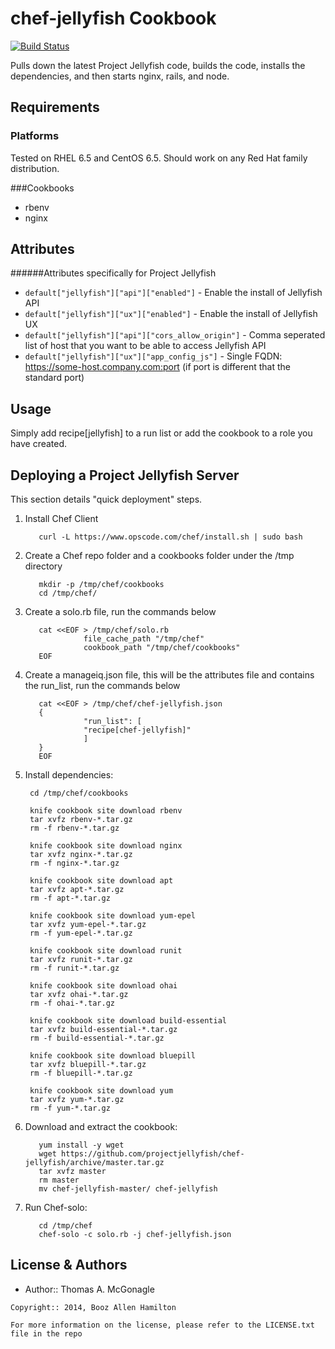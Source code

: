 chef-jellyfish Cookbook
=======================

[![Build Status](https://travis-ci.org/projectjellyfish/chef-jellyfish.svg?branch=master)](https://travis-ci.org/projectjellyfish/chef-jellyfish)

Pulls down the latest Project Jellyfish code, builds the code, installs the dependencies, and then starts nginx, rails, and node.

Requirements
------------
### Platforms
Tested on RHEL 6.5 and CentOS 6.5. Should work on any Red Hat family distribution.

###Cookbooks
 - rbenv
 - nginx

Attributes
----------
######Attributes specifically for Project Jellyfish
- `default["jellyfish"]["api"]["enabled"]` - Enable the install of Jellyfish API
- `default["jellyfish"]["ux"]["enabled"]` - Enable the install of Jellyfish UX
- `default["jellyfish"]["api"]["cors_allow_origin"]` - Comma seperated list of host that you want to be able to access Jellyfish API
- `default["jellyfish"]["ux"]["app_config_js"]` - Single FQDN: https://some-host.company.com:port (if port is different that the standard port)

Usage
-----
Simply add recipe[jellyfish] to a run list or add the cookbook to a role you have created. 


Deploying a Project Jellyfish Server
-----------

This section details "quick deployment" steps.

1. Install Chef Client


          curl -L https://www.opscode.com/chef/install.sh | sudo bash

2. Create a Chef repo folder and a cookbooks folder under the /tmp directory


          mkdir -p /tmp/chef/cookbooks
          cd /tmp/chef/

3. Create a solo.rb file, run the commands below



          cat <<EOF > /tmp/chef/solo.rb
                    file_cache_path "/tmp/chef"
                    cookbook_path "/tmp/chef/cookbooks"
          EOF
 


4. Create a manageiq.json file, this will be the attributes file and contains the run_list, run the commands below


          cat <<EOF > /tmp/chef/chef-jellyfish.json
          {
                    "run_list": [
                    "recipe[chef-jellyfish]"
                    ]
          }
          EOF

4. Install dependencies:

        cd /tmp/chef/cookbooks
        
        knife cookbook site download rbenv
        tar xvfz rbenv-*.tar.gz
        rm -f rbenv-*.tar.gz    
        
        knife cookbook site download nginx
        tar xvfz nginx-*.tar.gz
        rm -f nginx-*.tar.gz     
        
        knife cookbook site download apt
        tar xvfz apt-*.tar.gz
        rm -f apt-*.tar.gz
        
        knife cookbook site download yum-epel
        tar xvfz yum-epel-*.tar.gz
        rm -f yum-epel-*.tar.gz
        
        knife cookbook site download runit
        tar xvfz runit-*.tar.gz
        rm -f runit-*.tar.gz
        
        knife cookbook site download ohai
        tar xvfz ohai-*.tar.gz
        rm -f ohai-*.tar.gz
        
        knife cookbook site download build-essential
        tar xvfz build-essential-*.tar.gz
        rm -f build-essential-*.tar.gz
       
        knife cookbook site download bluepill
        tar xvfz bluepill-*.tar.gz
        rm -f bluepill-*.tar.gz
        
        knife cookbook site download yum
        tar xvfz yum-*.tar.gz
        rm -f yum-*.tar.gz
6. Download and extract the cookbook:

          yum install -y wget
          wget https://github.com/projectjellyfish/chef-jellyfish/archive/master.tar.gz
          tar xvfz master
          rm master
          mv chef-jellyfish-master/ chef-jellyfish
    
7. Run Chef-solo:

          cd /tmp/chef
          chef-solo -c solo.rb -j chef-jellyfish.json

License & Authors
-----------------
- Author:: Thomas A. McGonagle

```text
Copyright:: 2014, Booz Allen Hamilton

For more information on the license, please refer to the LICENSE.txt file in the repo
```
